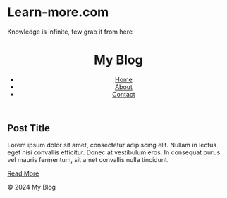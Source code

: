 # Learn-more.com
Knowledge is infinite, few grab it from here

<!DOCTYPE html>
<html lang="en">
<head>
    <meta charset="UTF-8">
    <meta name="viewport" content="width=device-width, initial-scale=1.0">
    <title>My Blog</title>
    <link rel="stylesheet" href="styles.css">
</head>
<body>
    <header>
        <h1>My Blog</h1>
        <nav>
            <ul>
                <li><a href="#">Home</a></li>
                <li><a href="#">About</a></li>
                <li><a href="#">Contact</a></li>
            </ul>
        </nav>
    </header>
    <main>
        <section class="blog-posts">
            <article>
                <h2>Post Title</h2>
                <p>Lorem ipsum dolor sit amet, consectetur adipiscing elit. Nullam in lectus eget nisi convallis efficitur. Donec at vestibulum eros. In consequat purus vel mauris fermentum, sit amet convallis nulla tincidunt.</p>
                <a href="#">Read More</a>
            </article>
            <!-- More articles can be added here -->
        </section>
    </main>
    <footer>
        <p>&copy; 2024 My Blog</p>
    </footer>
</body>
</html>
